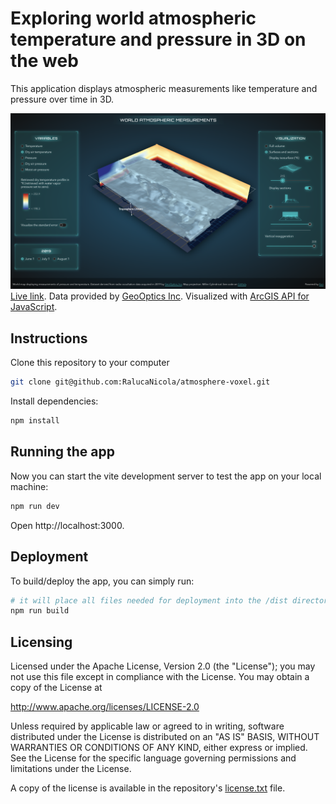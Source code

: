 # Exploring world atmospheric temperature and pressure in 3D on the web

This application displays atmospheric measurements like temperature and pressure over time in 3D.

[![screenshot](public/screenshot.png)](https://geoxc-apps4.bd.esri.com/atmospheric-measurements/)
[Live link](https://geoxc-apps4.bd.esri.com/atmospheric-measurements/). Data provided by [GeoOptics Inc](https://geooptics.com/). Visualized with [ArcGIS API for JavaScript](https://developers.arcgis.com/javascript/latest/).

## Instructions

Clone this repository to your computer

```sh
git clone git@github.com:RalucaNicola/atmosphere-voxel.git
```

Install dependencies:

```sh
npm install
```

## Running the app

Now you can start the vite development server to test the app on your local machine:

```sh
npm run dev
```

Open http://localhost:3000.

## Deployment

To build/deploy the app, you can simply run:

```sh
# it will place all files needed for deployment into the /dist directory
npm run build
```

## Licensing

Licensed under the Apache License, Version 2.0 (the "License");
you may not use this file except in compliance with the License.
You may obtain a copy of the License at

http://www.apache.org/licenses/LICENSE-2.0

Unless required by applicable law or agreed to in writing, software
distributed under the License is distributed on an "AS IS" BASIS,
WITHOUT WARRANTIES OR CONDITIONS OF ANY KIND, either express or implied.
See the License for the specific language governing permissions and
limitations under the License.

A copy of the license is available in the repository's [license.txt](license.txt) file.
